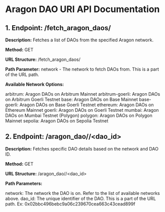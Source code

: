 # Aragon DAO URI API Documentation
## 1. Endpoint: /fetch_aragon_daos/<network>
**Description:** Fetches a list of DAOs from the specified Aragon network.

**Method:** GET

**URL Structure:** /fetch_aragon_daos/<network>

**Path Parameter:** network - The network to fetch DAOs from. This is a part of the URL path.

**Available Network Options:**

arbitrum: Aragon DAOs on Arbitrum Mainnet
arbitrum-goerli: Aragon DAOs on Arbitrum Goerli Testnet
base: Aragon DAOs on Base Mainnet
base-goerli: Aragon DAOs on Base Goerli Testnet
ethereum: Aragon DAOs on Ethereum Mainnet
goerli: Aragon DAOs on Goerli Testnet
mumbai: Aragon DAOs on Mumbai Testnet (Polygon)
polygon: Aragon DAOs on Polygon Mainnet
sepolia: Aragon DAOs on Sepolia Testnet
## 2. Endpoint: /aragon_dao/<network>/<dao_id>
**Description:** Fetches specific DAO details based on the network and DAO ID.

**Method:** GET

**URL Structure:** /aragon_dao/<network>/<dao_id>

**Path Parameters:**

network: The network the DAO is on. Refer to the list of available networks above.
dao_id: The unique identifier of the DAO. This is a part of the URL path. Ex: 0x02bbc496bebc9a06c239670cea663c43cead899f
